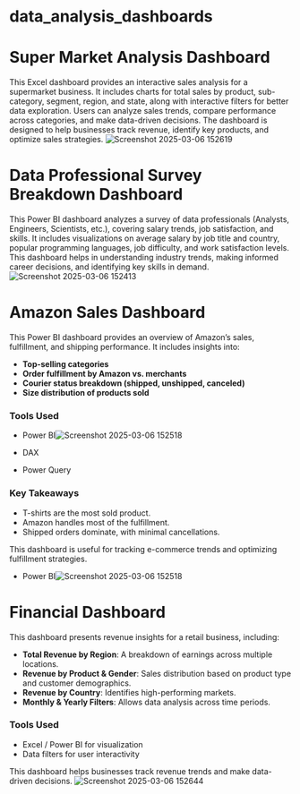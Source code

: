 # data_analysis_dashboards

# Super Market Analysis Dashboard
This Excel dashboard provides an interactive sales analysis for a supermarket business. It includes charts for total sales by product, sub-category, segment, region, and state, along with interactive filters for better data exploration. Users can analyze sales trends, compare performance across categories, and make data-driven decisions. The dashboard is designed to help businesses track revenue, identify key products, and optimize sales strategies.
![Screenshot 2025-03-06 152619](https://github.com/user-attachments/assets/e2c88f44-52bb-4323-9beb-daa0c3eb5a5a)

# Data Professional Survey Breakdown Dashboard

This Power BI dashboard analyzes a survey of data professionals (Analysts, Engineers, Scientists, etc.), covering salary trends, job satisfaction, and skills. It includes visualizations on average salary by job title and country, popular programming languages, job difficulty, and work satisfaction levels. This dashboard helps in understanding industry trends, making informed career decisions, and identifying key skills in demand.
![Screenshot 2025-03-06 152413](https://github.com/user-attachments/assets/8e4808b0-05bc-4aa6-adfe-06a5ea590d72)

# Amazon Sales Dashboard

This Power BI dashboard provides an overview of Amazon’s sales, fulfillment, and shipping performance. It includes insights into:
- **Top-selling categories**
- **Order fulfillment by Amazon vs. merchants**
- **Courier status breakdown (shipped, unshipped, canceled)**
- **Size distribution of products sold**

### **Tools Used**
- Power BI![Screenshot 2025-03-06 152518](https://github.com/user-attachments/assets/53d98ef4-6bcd-426e-b924-9c8c6526a5b6)

- DAX
- Power Query

### **Key Takeaways**
- T-shirts are the most sold product.
- Amazon handles most of the fulfillment.
- Shipped orders dominate, with minimal cancellations.

This dashboard is useful for tracking e-commerce trends and optimizing fulfillment strategies.


- Power BI![Screenshot 2025-03-06 152518](https://github.com/user-attachments/assets/53d98ef4-6bcd-426e-b924-9c8c6526a5b6)
# Financial Dashboard

This dashboard presents revenue insights for a retail business, including:
- **Total Revenue by Region**: A breakdown of earnings across multiple locations.
- **Revenue by Product & Gender**: Sales distribution based on product type and customer demographics.
- **Revenue by Country**: Identifies high-performing markets.
- **Monthly & Yearly Filters**: Allows data analysis across time periods.

### **Tools Used**
- Excel / Power BI for visualization
- Data filters for user interactivity

This dashboard helps businesses track revenue trends and make data-driven decisions.
![Screenshot 2025-03-06 152644](https://github.com/user-attachments/assets/10262005-7798-4883-887c-7fdab1055b1d)
